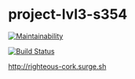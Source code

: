 # project-lvl3-s354

[![Maintainability](https://api.codeclimate.com/v1/badges/758c20842599d167e5a3/maintainability)](https://codeclimate.com/github/SmartRW/project-lvl3-s354/maintainability)

[![Build Status](https://travis-ci.org/SmartRW/project-lvl3-s354.svg?branch=master)](https://travis-ci.org/SmartRW/project-lvl3-s354)

http://righteous-cork.surge.sh

